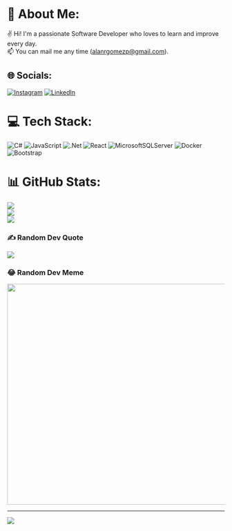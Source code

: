 # 💫 About Me:
✌️ Hi! I'm a passionate Software Developer who loves to learn and improve every day.<br>📫 You can mail me any time (alanrgomezp@gmail.com).


## 🌐 Socials:
[![Instagram](https://img.shields.io/badge/Instagram-%23E4405F.svg?logo=Instagram&logoColor=white)](https://instagram.com/alangomezp) [![LinkedIn](https://img.shields.io/badge/LinkedIn-%230077B5.svg?logo=linkedin&logoColor=white)](https://linkedin.com/in/alan-gomez-peralta-ba2a91146) 

# 💻 Tech Stack:
![C#](https://img.shields.io/badge/c%23-%23239120.svg?style=for-the-badge&logo=c-sharp&logoColor=white) ![JavaScript](https://img.shields.io/badge/javascript-%23323330.svg?style=for-the-badge&logo=javascript&logoColor=%23F7DF1E) ![.Net](https://img.shields.io/badge/.NET-5C2D91?style=for-the-badge&logo=.net&logoColor=white) ![React](https://img.shields.io/badge/react-%2320232a.svg?style=for-the-badge&logo=react&logoColor=%2361DAFB) ![MicrosoftSQLServer](https://img.shields.io/badge/Microsoft%20SQL%20Sever-CC2927?style=for-the-badge&logo=microsoft%20sql%20server&logoColor=white) ![Docker](https://img.shields.io/badge/docker-%230db7ed.svg?style=for-the-badge&logo=docker&logoColor=white) ![Bootstrap](https://img.shields.io/badge/bootstrap-%23563D7C.svg?style=for-the-badge&logo=bootstrap&logoColor=white)
# 📊 GitHub Stats:
![](https://github-readme-stats.vercel.app/api?username=alangomezp&theme=dark&hide_border=true&include_all_commits=false&count_private=false)<br/>
![](https://github-readme-streak-stats.herokuapp.com/?user=alangomezp&theme=dark&hide_border=true)<br/>
![](https://github-readme-stats.vercel.app/api/top-langs/?username=alangomezp&theme=dark&hide_border=true&include_all_commits=false&count_private=false&layout=compact)

### ✍️ Random Dev Quote
![](https://quotes-github-readme.vercel.app/api?type=horizontal&theme=radical)

### 😂 Random Dev Meme
<img src="https://random-memer.herokuapp.com/" width="512px"/>

---
[![](https://visitcount.itsvg.in/api?id=alangomezp&icon=2&color=0)](https://visitcount.itsvg.in)
